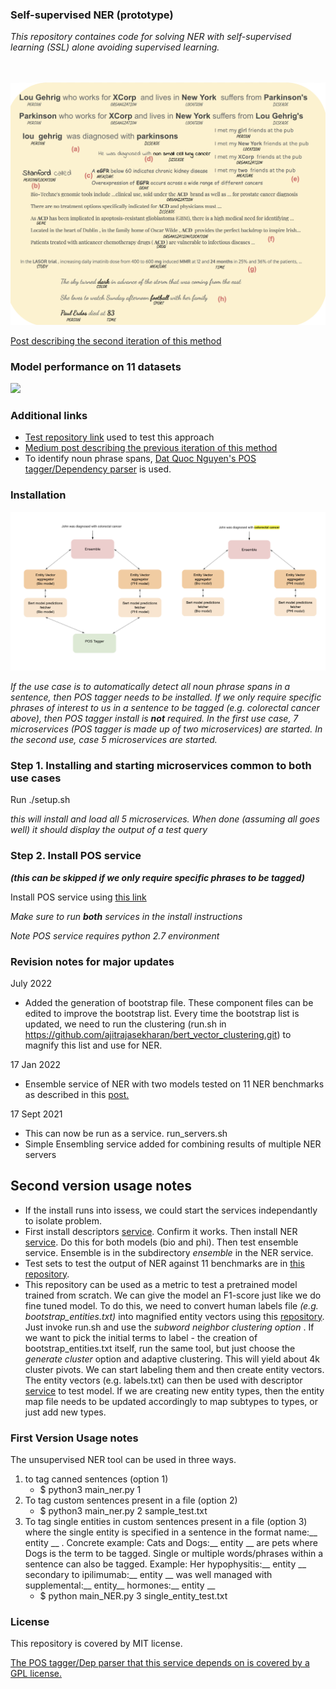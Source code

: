 ### Self-supervised NER (prototype)
_This repository containes code for solving NER  with self-supervised learning (SSL) alone avoiding supervised learning._
<br/>
<br/>
<br/>

 <img src="NER.png" width="600">



[Post describing the second iteration of this method](https://ajitrajasekharan.github.io/2021/01/02/my-first-post.html)

### Model performance on 11 datasets

<image src="performance.png" width="600">

### Additional links

- [Test repository link](https://github.com/ajitrajasekharan/ner_test.git) used to test this approach
- [Medium post describing the previous iteration of this method](https://towardsdatascience.com/unsupervised-ner-using-bert-2d7af5f90b8a)
- To identify noun phrase spans, [Dat Quoc Nguyen's POS tagger/Dependency parser](https://github.com/datquocnguyen/jPTDP) is used.

### Installation 
 
 <img src="ensemble.png" width="600">

 _If the use case is to automatically detect all noun phrase spans in a sentence, then POS tagger needs to be installed. If we only require specific phrases of interest to us in a sentence to be tagged (e.g. colorectal cancer above), then POS tagger install is **not** required. In the first use case, 7 microservices (POS tagger is made up of two microservices)  are started. In the second use, case 5 microservices are started._ 
 
### Step 1. Installing and starting microservices common to both use cases
 
 Run 
 ./setup.sh
 
 _this will install and load all 5 microservices. When done (assuming all goes well) it should display the output of a test query_

 ### Step 2. Install POS service 
 _**(this can be skipped if we only require specific phrases to be tagged)**_
 
 Install POS service using  [this link](https://github.com/ajitrajasekharan/JPTDP_wrapper.git)

*Make sure to run **both** services in the install instructions*

_Note POS service requires python 2.7 environment_
  
    
 ### Revision notes for major updates
 
 July 2022
 - Added the generation of bootstrap file. These component files can be edited to improve the bootstrap list. Every time the bootstrap list is updated, we need to run the clustering (run.sh in https://github.com/ajitrajasekharan/bert_vector_clustering.git) to magnify this list and use for NER. 
 
 17 Jan 2022
 - Ensemble service of NER with two models tested on 11  NER benchmarks as described in this [post.](https://ajitrajasekharan.github.io/2021/01/02/my-first-post.html)
 
 
 17 Sept 2021
 
 - This can now be run as a service. run_servers.sh
 - Simple Ensembling service added for combining results of multiple NER servers
 

## Second version usage notes
 - If the install runs into issess, we could start the services independantly to isolate problem.  
 - First install descriptors [service](https://github.com/ajitrajasekharan/bert_descriptors.git). Confirm it works. Then install NER [service](https://github.com/ajitrajasekharan/unsupervised_NER.git). Do this for both models (bio and phi). Then test ensemble service. Ensemble is in the subdirectory _ensemble_ in the NER service. 
 - Test sets to test the output of NER against 11 benchmarks are in [this repository](https://github.com/ajitrajasekharan/ner_test.git). 
 - This repository can be used as a metric to test a pretrained model trained from scratch. We can give the model an F1-score just like we do fine tuned model. To do this, we need to convert human labels file _(e.g. bootstrap_entities.txt)_ into magnified entity vectors using this [repository](https://github.com/ajitrajasekharan/bert_vector_clustering.git). Just invoke run.sh and use the _subword neighbor clustering option_ . If we want to pick the initial terms to label - the creation of bootstrap_entities.txt itself, run the same tool, but just choose the _generate cluster_ option and adaptive clustering. This will yield about 4k cluster pivots. We can start labeling them and then create entity vectors.  The entity vectors (e.g. labels.txt) can then be used with descriptor [service](https://github.com/ajitrajasekharan/bert_descriptors.git) to test model.  If we are creating new entity types, then the entity map file needs to be updated accordingly to map subtypes to types, or just add new types.
 
 
 
###  First Version Usage notes 

The unsupervised NER tool  can be used in three ways. 

1) to tag canned sentences (option 1)
     - $ python3 main_ner.py 1 
2) To tag custom sentences present in a file (option 2)
    - $ python3 main_ner.py 2 sample_test.txt
3) To tag single entities in custom sentences present in a file (option 3) where the single entity is specified in a sentence in the format name:__ entity __ . Concrete example: Cats and Dogs:__ entity __ are pets where Dogs is the term to be tagged. Single or multiple words/phrases within a sentence can also be tagged. Example: Her hypophysitis:__ entity __ secondary to ipilimumab:__ entity __ was well managed with supplemental:__ entity__ hormones:__ entity __
    - $ python main_NER.py 3 single_entity_test.txt
    
    
 
  

### License

This repository is covered by MIT license. 

[The POS tagger/Dep parser that this service depends on is covered by a GPL license.](https://github.com/datquocnguyen/jPTDP/blob/master/License.txt)
